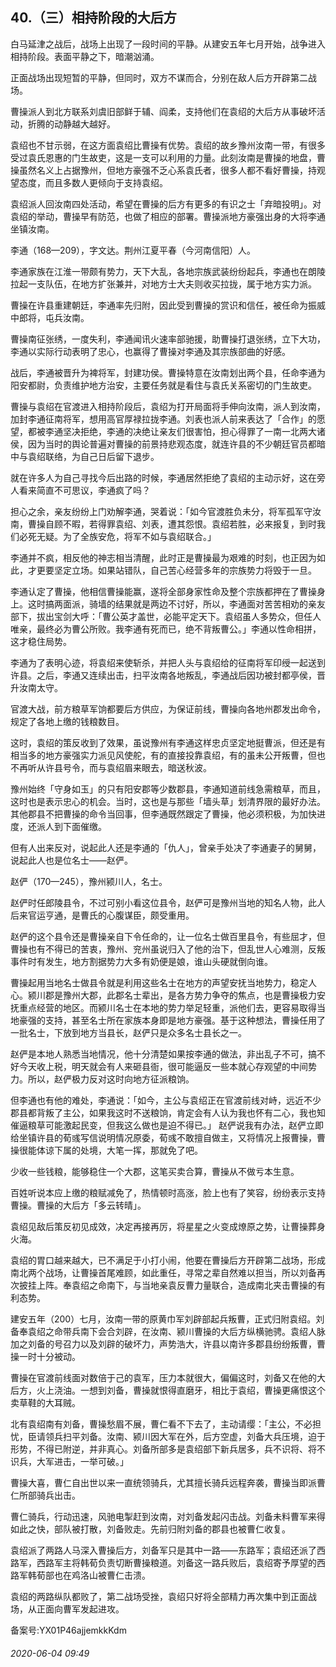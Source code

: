 ## 40.（三）相持阶段的大后方
白马延津之战后，战场上出现了一段时间的平静。从建安五年七月开始，战争进入相持阶段。表面平静之下，暗潮汹涌。



正面战场出现短暂的平静，但同时，双方不谋而合，分别在敌人后方开辟第二战场。



曹操派人到北方联系刘虞旧部鲜于辅、阎柔，支持他们在袁绍的大后方从事破坏活动，折腾的动静越大越好。



袁绍也不甘示弱，在这方面袁绍比曹操有优势。袁绍的故乡豫州汝南一带，有很多受过袁氏恩惠的门生故吏，这是一支可以利用的力量。此刻汝南是曹操的地盘，曹操虽然名义上占据豫州，但地方豪强不乏心系袁氏者，很多人都不看好曹操，持观望态度，而且多数人更倾向于支持袁绍。



袁绍派人回汝南四处活动，希望在曹操的后方有更多的有识之士「弃暗投明」。对袁绍的举动，曹操早有防范，也做了相应的部署。曹操派地方豪强出身的大将李通坐镇汝南。



李通（168—209），字文达。荆州江夏平春（今河南信阳）人。



李通家族在江淮一带颇有势力，天下大乱，各地宗族武装纷纷起兵，李通也在朗陵拉起一支队伍，在地方扩张兼并，对地方士大夫则收买拉拢，属于地方实力派。



曹操在许县重建朝廷，李通率先归附，因此受到曹操的赏识和信任，被任命为振威中郎将，屯兵汝南。



曹操南征张绣，一度失利，李通闻讯火速率部驰援，助曹操打退张绣，立下大功，李通以实际行动表明了忠心，也赢得了曹操对李通及其宗族部曲的好感。



战后，李通被晋升为裨将军，封建功侯。曹操特意在汝南划出两个县，任命李通为阳安都尉，负责维护地方治安，主要任务就是看住与袁氏关系密切的门生故吏。



曹操与袁绍在官渡进入相持阶段后，袁绍为打开局面将手伸向汝南，派人到汝南，加封李通征南将军，想用高官厚禄拉拢李通。刘表也派人前来表达了「合作」的愿望，都被李通坚决拒绝，李通的决绝让亲友们很害怕，担心得罪了一南一北两大诸侯，因为当时的舆论普遍对曹操的前景持悲观态度，就连许县的不少朝廷官员都暗中与袁绍联络，为自己日后留下退步。



就在许多人为自己寻找今后出路的时候，李通居然拒绝了袁绍的主动示好，这在旁人看来简直不可思议，李通疯了吗？



担心之余，亲友纷纷上门劝解李通，哭着说：「如今官渡胜负未分，将军孤军守汝南，曹操自顾不暇，若得罪袁绍、刘表，遭其怨恨。袁绍若胜，必来报复，到时我们必死无疑。为了全族安危，将军不如与袁绍联合。」



李通并不疯，相反他的神志相当清醒，此时正是曹操最为艰难的时刻，也正因为如此，才更要坚定立场。如果站错队，自己苦心经营多年的宗族势力将毁于一旦。



李通认定了曹操，他相信曹操能赢，遂将全部身家性命及整个宗族都押在了曹操身上。这时搞两面派，骑墙的结果就是两边不讨好，所以，李通面对苦苦相劝的亲友部下，拔出宝剑大呼：「曹公英才盖世，必能平定天下。袁绍虽人多势众，但任人唯亲，最终必为曹公所败。我李通有死而已，绝不背叛曹公。」李通以性命相拼，这才稳住局势。



李通为了表明心迹，将袁绍来使斩杀，并把人头与袁绍给的征南将军印绶一起送到许县。之后，李通又连续出击，扫平汝南各地叛乱，李通战后因功被封都亭侯，晋升汝南太守。



官渡大战，前方粮草军饷都要后方供应，为保证前线，曹操向各地州郡发出命令，规定了各地上缴的钱粮数目。



这时，袁绍的策反收到了效果，虽说豫州有李通这样忠贞坚定地挺曹派，但还是有相当多的地方豪强实力派见风使舵，有的直接投靠袁绍，有的虽未公开叛曹，但也不再听从许县号令，而与袁绍眉来眼去，暗送秋波。



豫州始终「守身如玉」的只有阳安郡等少数郡县，李通知道前线急需粮草，而且，这时也是表示忠心的机会。当时，这也是与那些「墙头草」划清界限的最好办法。其他郡县不把曹操的命令当回事，但李通既然跟定了曹操，他必须积极，为加快进度，还派人到下面催缴。



但有人出来反对，说起此人还是李通的「仇人」，曾亲手处决了李通妻子的舅舅，说起此人也是位名士——赵俨。



赵俨（170—245），豫州颍川人，名士。



赵俨时任郎陵县令，不过可别小看这位县令，赵俨可是豫州当地的知名人物，此人后来官运亨通，是曹氏的心腹谋臣，颇受重用。



赵俨的这个县令还是曹操亲自下令任命的，让一位名士做百里县令，有些屈才，但曹操也有不得已的苦衷，豫州、兖州虽说归入了他的治下，但乱世人心难测，反叛事件时有发生，地方割据势力大多有奶便是娘，谁山头硬就倒向谁。



曹操起用当地名士做县令就是利用这些名士在地方的声望安抚当地势力，稳定人心。颍川郡是豫州大郡，此郡名士辈出，是各方势力争夺的焦点，也是曹操极力安抚重点经营的地区。而颍川名士在本地的势力举足轻重，派他们去，更容易取得当地豪强的支持，甚至名士所在家族本身即是地方豪强。基于这种想法，曹操任用了一批名士，下放到地方当县长，赵俨只是众多名士县长之一。



赵俨是本地人熟悉当地情况，他十分清楚如果按李通的做法，非出乱子不可，搞不好今天收上税，明天就会有人来砸县衙，很可能逼反一些本就心存观望的中间势力。所以，赵俨极力反对这时向地方征派粮饷。



但李通也有他的难处，李通说：「如今，主公与袁绍正在官渡前线对峙，远近不少郡县都背叛了主公，如果我这时不送粮饷，肯定会有人认为我也怀有二心，我也知催逼粮草可能激起民变，但我这么做也是迫不得已。」 赵俨说我有办法，赵俨立即给坐镇许县的荀彧写信说明情况原委，荀彧不敢擅自做主，又将情况上报曹操，曹操很能体谅下属的处境，大笔一挥，那就免了吧。



少收一些钱粮，能够稳住一个大郡，这笔买卖合算，曹操从不做亏本生意。



百姓听说本应上缴的粮赋减免了，热情顿时高涨，脸上也有了笑容，纷纷表示支持曹操。曹操的大后方「多云转晴」。



袁绍见敌后策反初见成效，决定再接再厉，将星星之火变成燎原之势，让曹操葬身火海。



袁绍的胃口越来越大，已不满足于小打小闹，他要在曹操后方开辟第二战场，形成南北两个战场，让曹操首尾难顾，如此重任，寻常之辈自然难以担当，所以刘备再次披挂上阵。奉袁绍之命南下，与当地亲袁反曹力量联合，造成南北夹击曹操的有利态势。



建安五年（200）七月，汝南一带的原黄巾军刘辟部起兵叛曹，正式归附袁绍。刘备奉袁绍之命带兵南下会合刘辟，在汝南、颍川曹操的大后方纵横驰骋。袁绍人脉加之刘备的号召力以及刘辟的破坏力，声势浩大，许县以南许多郡县纷纷叛曹，曹操一时十分被动。



曹操在官渡前线面对数倍于己的袁军，压力本就很大，偏偏这时，刘备又在他的大后方，火上浇油。一想到刘备，曹操就恨得直磨牙，相比于袁绍，曹操更痛恨这个卖草鞋的大耳贼。



北有袁绍南有刘备，曹操愁眉不展，曹仁看不下去了，主动请缨：「主公，不必担忧，臣请领兵扫平刘备。汝南、颍川因大军在外，后方空虚，刘备大兵压境，迫于形势，不得已附逆，并非真心。刘备所部多是袁绍部下新兵居多，兵不识将、将不识兵，大军进击，一举可破。」



曹操大喜，曹仁自出世以来一直统领骑兵，尤其擅长骑兵远程奔袭，曹操当即派曹仁所部骑兵出击。



曹仁骑兵，行动迅速，风驰电掣赶到汝南，对刘备发起闪击战。刘备未料曹军来得如此之快，部队被打散，刘备败走。先前归附刘备的郡县也被曹仁收复。



袁绍派了两路人马深入曹操后方，刘备军只是其中一路——东路军；袁绍还派了西路军，西路军主将韩荀负责切断曹操粮道。刘备这一路兵败后，袁绍寄予厚望的西路军韩荀部也在鸡洛山被曹仁击溃。



袁绍的两路纵队都败了，第二战场受挫，袁绍只好将全部精力再次集中到正面战场，从正面向曹军发起进攻。



备案号:YX01P46ajjemkkKdm


###### 2020-06-04 09:49
